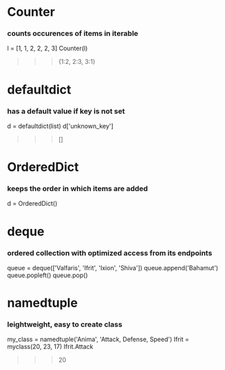 # Counter
### counts occurences of items in iterable
l = [1, 1, 2, 2, 2, 3]
Counter(l)
>>> {1:2, 2:3, 3:1}

# defaultdict
### has a default value if key is not set
d = defaultdict(list)
d['unknown_key']
>>> []

# OrderedDict
### keeps the order in which items are added
d = OrderedDict()

# deque
### ordered collection with optimized access from its endpoints
queue = deque(['Valfaris', 'Ifrit', 'Ixion', 'Shiva'])
queue.append('Bahamut')
queue.popleft()
queue.pop()

# namedtuple
### leightweight, easy to create class
my_class = namedtuple('Anima', 'Attack, Defense, Speed')
Ifrit = myclass(20, 23, 17)
Ifrit.Attack
>>> 20
